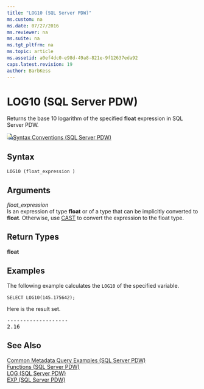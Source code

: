 ```yaml
---
title: "LOG10 (SQL Server PDW)"
ms.custom: na
ms.date: 07/27/2016
ms.reviewer: na
ms.suite: na
ms.tgt_pltfrm: na
ms.topic: article
ms.assetid: a0ef4dc0-e98d-49a8-821e-9f12637eda92
caps.latest.revision: 19
author: BarbKess
---
```

# LOG10 (SQL Server PDW)
Returns the base 10 logarithm of the specified **float** expression in SQL Server PDW.  
  
![Topic link icon](../sqlpdw/media/Topic_Link.gif "Topic_Link")[Syntax Conventions &#40;SQL Server PDW&#41;](../sqlpdw/syntax-conventions-sql-server-pdw.md)  
  
## Syntax  
  
```  
LOG10 (float_expression )  
```  
  
## Arguments  
*float_expression*  
Is an expression of type **float** or of a type that can be implicitly converted to **float**. Otherwise, use [CAST](../sqlpdw/cast-and-convert-sql-server-pdw.md) to convert the expression to the float type.  
  
## Return Types  
**float**  
  
## Examples  
The following example calculates the `LOG10` of the specified variable.  
  
```  
SELECT LOG10(145.175642);  
```  
  
Here is the result set.  
  
<pre>-------------------  
2.16</pre>  
  
## See Also  
[Common Metadata Query Examples &#40;SQL Server PDW&#41;](../sqlpdw/common-metadata-query-examples-sql-server-pdw.md)  
[Functions &#40;SQL Server PDW&#41;](../sqlpdw/functions-sql-server-pdw.md)  
[LOG &#40;SQL Server PDW&#41;](../sqlpdw/log-sql-server-pdw.md)  
[EXP &#40;SQL Server PDW&#41;](../sqlpdw/exp-sql-server-pdw.md)  
  

